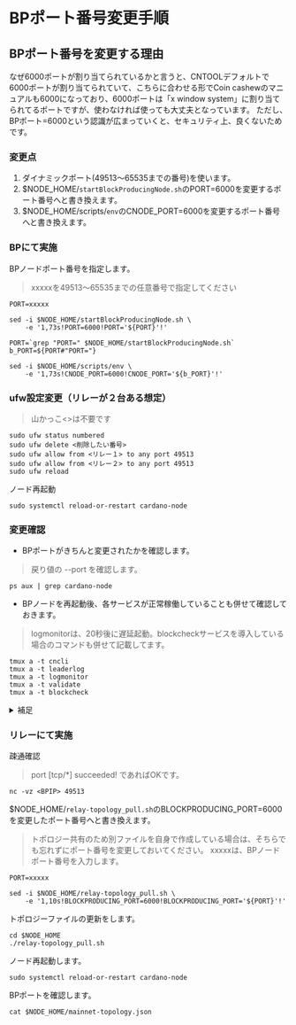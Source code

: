 # BPポート番号変更手順

## BPポート番号を変更する理由
なぜ6000ポートが割り当てられているかと言うと、CNTOOLデフォルトで6000ポートが割り当てられていて、こちらに合わせる形でCoin cashewのマニュアルも6000になっており、6000ポートは「x window system」に割り当てられてるポートですが、使わなければ使っても大丈夫となっています。  ただし、BPポート=6000という認識が広まっていくと、セキュリティ上、良くないためです。

### 変更点
1. ダイナミックポート(49513～65535までの番号)を使います。
2. $NODE_HOME/`startBlockProducingNode.sh`のPORT=6000を変更するポート番号へと書き換えます。
3. $NODE_HOME/scripts/`env`のCNODE_PORT=6000を変更するポート番号へと書き換えます。

### BPにて実施
BPノードポート番号を指定します。
> xxxxxを49513～65535までの任意番号で指定してください
```console
PORT=xxxxx
```
```console
sed -i $NODE_HOME/startBlockProducingNode.sh \
    -e '1,73s!PORT=6000!PORT='${PORT}'!'
```
```console
PORT=`grep "PORT=" $NODE_HOME/startBlockProducingNode.sh`
b_PORT=${PORT#"PORT="}
```
```console
sed -i $NODE_HOME/scripts/env \
    -e '1,73s!CNODE_PORT=6000!CNODE_PORT='${b_PORT}'!'
```

### ufw設定変更（リレーが２台ある想定）

> 山かっこ<>は不要です
```console
sudo ufw status numbered
sudo ufw delete <削除したい番号>
sudo ufw allow from <リレー１> to any port 49513
sudo ufw allow from <リレー２> to any port 49513
sudo ufw reload
```

ノード再起動
```console
sudo systemctl reload-or-restart cardano-node
```

### 変更確認
- BPポートがきちんと変更されたかを確認します。
> 戻り値の --port を確認します。
```console
ps aux | grep cardano-node
```

- BPノードを再起動後、各サービスが正常稼働していることも併せて確認しておきます。

> logmonitorは、20秒後に遅延起動。blockcheckサービスを導入している場合のコマンドも併せて記載してます。
```console
tmux a -t cncli
tmux a -t leaderlog
tmux a -t logmonitor
tmux a -t validate
tmux a -t blockcheck
```

<details>
<summary>補足</summary>

<div>

サービス再起動コマンド
```console
sudo systemctl reload-or-restart cnode-cncli-sync.service
```
ブロックチェック再起動コマンド
```console
sudo systemctl reload-or-restart cnode-blockcheck.service
```

デタッチ方法
```
Ctrl + b → d
```

</div>

</details>

### リレーにて実施
疎通確認
> port [tcp/*] succeeded! であればOKです。
```console
nc -vz <BPIP> 49513
```

$NODE_HOME/`relay-topology_pull.sh`のBLOCKPRODUCING_PORT=6000を変更したポート番号へと書き換えます。

> トポロジー共有のため別ファイルを自身で作成している場合は、そちらでも忘れずにポート番号を変更しておいてください。
> xxxxxは、BPノードポート番号を入力します。
```console
PORT=xxxxx
```
```console
sed -i $NODE_HOME/relay-topology_pull.sh \
    -e '1,10s!BLOCKPRODUCING_PORT=6000!BLOCKPRODUCING_PORT='${PORT}'!'
```

トポロジーファイルの更新をします。
```console
cd $NODE_HOME
./relay-topology_pull.sh
```

ノード再起動します。
```console
sudo systemctl reload-or-restart cardano-node
```

BPポートを確認します。
```console
cat $NODE_HOME/mainnet-topology.json
```
